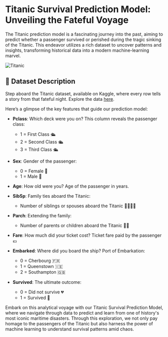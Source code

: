 # Titanic Survival Prediction Model: Unveiling the Fateful Voyage

The Titanic prediction model is a fascinating journey into the past, aiming to predict whether a passenger survived or perished during the tragic sinking of the Titanic. This endeavor utilizes a rich dataset to uncover patterns and insights, transforming historical data into a modern machine-learning marvel.

![Titanic](https://upload.wikimedia.org/wikipedia/commons/f/fd/RMS_Titanic_3.jpg)

## 🚢 Dataset Description

Step aboard the Titanic dataset, available on Kaggle, where every row tells a story from that fateful night. Explore the data [here](https://www.kaggle.com/datasets/yasserh/titanic-dataset).

Here’s a glimpse of the key features that guide our prediction model:

- **Pclass**: Which deck were you on? This column reveals the passenger class:
  - 1 = First Class 🛳️
  - 2 = Second Class 🛳️
  - 3 = Third Class 🛳️

- **Sex**: Gender of the passenger:
  - 0 = Female 👩
  - 1 = Male 👨

- **Age**: How old were you? Age of the passenger in years.

- **SibSp**: Family ties aboard the Titanic:
  - Number of siblings or spouses aboard the Titanic 👨‍👩‍👧‍👦

- **Parch**: Extending the family:
  - Number of parents or children aboard the Titanic 👵👴

- **Fare**: How much did your ticket cost? Ticket fare paid by the passenger 💷

- **Embarked**: Where did you board the ship? Port of Embarkation:
  - 0 = Cherbourg 🇫🇷
  - 1 = Queenstown 🇮🇪
  - 2 = Southampton 🇬🇧

- **Survived**: The ultimate outcome:
  - 0 = Did not survive 💔
  - 1 = Survived 💖

Embark on this analytical voyage with our Titanic Survival Prediction Model, where we navigate through data to predict and learn from one of history's most iconic maritime disasters. Through this exploration, we not only pay homage to the passengers of the Titanic but also harness the power of machine learning to understand survival patterns amid chaos.
